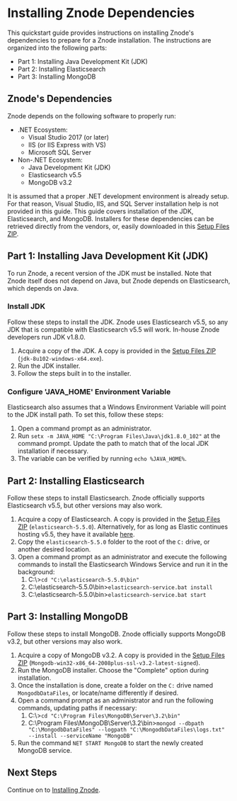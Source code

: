 # Installing Znode Dependencies
This quickstart guide provides instructions on installing Znode's dependencies to prepare for a Znode installation. The instructions are organized into the following parts:
* Part 1: Installing Java Development Kit (JDK)
* Part 2: Installing Elasticsearch
* Part 3: Installing MongoDB

## Znode's Dependencies
Znode depends on the following software to properly run:
- .NET Ecosystem:
    - Visual Studio 2017 (or later)
    - IIS (or IIS Express with VS)
    - Microsoft SQL Server
- Non-.NET Ecosystem:
    - Java Development Kit (JDK)
    - Elasticsearch v5.5
    - MongoDB v3.2

It is assumed that a proper .NET development environment is already setup. For that reason, Visual Studio, IIS, and SQL Server installation help is not provided in this guide. This guide covers installation of the JDK, Elasticsearch, and MongoDB. Installers for these dependencies can be retrieved directly from the vendors, or, easily downloaded in this [Setup Files ZIP](https://drive.google.com/open?id=1agoIBDxFQo1xKlmzEGvnsYIYt_lAUCH_).

## Part 1: Installing Java Development Kit (JDK)
To run Znode, a recent version of the JDK must be installed. Note that Znode itself does not depend on Java, but Znode depends on Elasticsearch, which depends on Java.

### Install JDK
Follow these steps to install the JDK. Znode uses Elasticsearch v5.5, so any JDK that is compatible with Elasticsearch v5.5 will work. In-house Znode developers run JDK v1.8.0.
1. Acquire a copy of the JDK. A copy is provided in the [Setup Files ZIP](https://drive.google.com/open?id=1agoIBDxFQo1xKlmzEGvnsYIYt_lAUCH_) (`jdk-8u102-windows-x64.exe`).
1. Run the JDK installer.
1. Follow the steps built in to the installer.

### Configure 'JAVA_HOME' Environment Variable
Elasticsearch also assumes that a Windows Environment Variable will point to the JDK install path. To set this, follow these steps:
1. Open a command prompt as an administrator.
1. Run `setx -m JAVA_HOME "C:\Program Files\Java\jdk1.8.0_102"` at the command prompt. Update the path to match that of the local JDK installation if necessary.
1. The variable can be verified by running `echo %JAVA_HOME%`.

## Part 2: Installing Elasticsearch
Follow these steps to install Elasticsearch. Znode officially supports Elasticsearch v5.5, but other versions may also work.
1. Acquire a copy of Elasticsearch. A copy is provided in the [Setup Files ZIP](https://drive.google.com/open?id=1agoIBDxFQo1xKlmzEGvnsYIYt_lAUCH_) (`elasticsearch-5.5.0`). Alternatively, for as long as Elastic continues hosting v5.5, they have it available [here](https://www.elastic.co/downloads/past-releases/elasticsearch-5-5-0).
1. Copy the `elasticsearch-5.5.0` folder to the root of the `C:` drive, or another desired location.
1. Open a command prompt as an administrator and execute the following commands to install the Elasticsearch Windows Service and run it in the background:
    1. C:\\>`cd "C:\elasticsearch-5.5.0\bin"`
    1. C:\elasticsearch-5.5.0\bin>`elasticsearch-service.bat install`
    1. C:\elasticsearch-5.5.0\bin>`elasticsearch-service.bat start`

## Part 3: Installing MongoDB
Follow these steps to install MongoDB. Znode officially supports MongoDB v3.2, but other versions may also work.
1. Acquire a copy of MongoDB v3.2. A copy is provided in the [Setup Files ZIP](https://drive.google.com/open?id=1agoIBDxFQo1xKlmzEGvnsYIYt_lAUCH_) (`Mongodb-win32-x86_64-2008plus-ssl-v3.2-latest-signed`).
1. Run the MongoDB installer. Choose the "Complete" option during installation.
1. Once the installation is done, create a folder on the `C:` drive named `MongodbDataFiles`, or locate/name differently if desired.
1. Open a command prompt as an administrator and run the following commands, updating paths if necessary:
    1. C:\\>`cd "C:\Program Files\MongoDB\Server\3.2\bin"`
    1. C:\Program Files\MongoDB\Server\3.2\bin>`mongod --dbpath "C:\MongodbDataFiles" --logpath "C:\MongodbDataFiles\logs.txt" --install --serviceName "MongoDB"`
1. Run the command `NET START MongoDB` to start the newly created MongoDB service.

## Next Steps
Continue on to [Installing Znode](../installing-znode/README.md).
